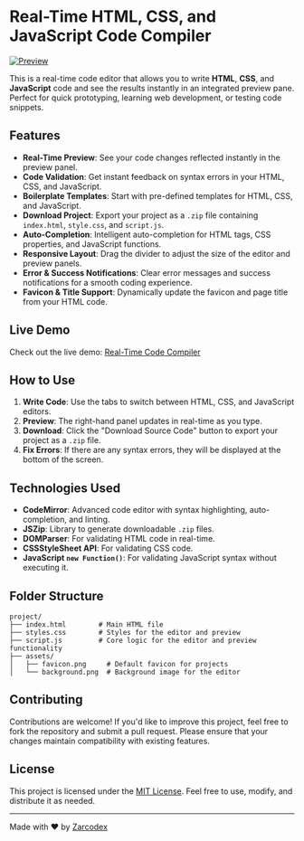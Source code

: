 # Real-Time HTML, CSS, and JavaScript Code Compiler

[![Preview](https://img.shields.io/badge/Preview-Live-brightgreen )](https://zarcodex.github.io/html-css-js-compiler/ )

This is a real-time code editor that allows you to write **HTML**, **CSS**, and **JavaScript** code and see the results instantly in an integrated preview pane. Perfect for quick prototyping, learning web development, or testing code snippets.

## Features

- **Real-Time Preview**: See your code changes reflected instantly in the preview panel.
- **Code Validation**: Get instant feedback on syntax errors in your HTML, CSS, and JavaScript.
- **Boilerplate Templates**: Start with pre-defined templates for HTML, CSS, and JavaScript.
- **Download Project**: Export your project as a `.zip` file containing `index.html`, `style.css`, and `script.js`.
- **Auto-Completion**: Intelligent auto-completion for HTML tags, CSS properties, and JavaScript functions.
- **Responsive Layout**: Drag the divider to adjust the size of the editor and preview panels.
- **Error & Success Notifications**: Clear error messages and success notifications for a smooth coding experience.
- **Favicon & Title Support**: Dynamically update the favicon and page title from your HTML code.

## Live Demo

Check out the live demo: [Real-Time Code Compiler](https://zarcodex.github.io/html-css-js-compiler/ )

## How to Use

1. **Write Code**: Use the tabs to switch between HTML, CSS, and JavaScript editors.
2. **Preview**: The right-hand panel updates in real-time as you type.
3. **Download**: Click the "Download Source Code" button to export your project as a `.zip` file.
4. **Fix Errors**: If there are any syntax errors, they will be displayed at the bottom of the screen.

## Technologies Used

- **CodeMirror**: Advanced code editor with syntax highlighting, auto-completion, and linting.
- **JSZip**: Library to generate downloadable `.zip` files.
- **DOMParser**: For validating HTML code in real-time.
- **CSSStyleSheet API**: For validating CSS code.
- **JavaScript `new Function()`**: For validating JavaScript syntax without executing it.

## Folder Structure

```
project/
├── index.html        # Main HTML file
├── styles.css        # Styles for the editor and preview
├── script.js         # Core logic for the editor and preview functionality
├── assets/
│   ├── favicon.png     # Default favicon for projects
│   └── background.png  # Background image for the editor
```




## Contributing

Contributions are welcome! If you'd like to improve this project, feel free to fork the repository and submit a pull request. Please ensure that your changes maintain compatibility with existing features.

## License

This project is licensed under the [MIT License](LICENSE). Feel free to use, modify, and distribute it as needed.

---

Made with ❤️ by [Zarcodex](https://github.com/ZarCodeX )
